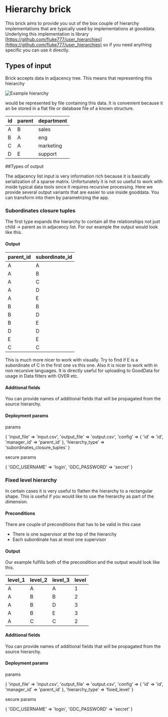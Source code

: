 # Hierarchy brick
This brick aims to provide you out of the box couple of hierarchy implementations that are typically used by implementations at gooddata. Underlying this implementation is library [https://github.com/fluke777/user_hierarchies](https://github.com/fluke777/user_hierarchies) so if you need anything specific you can use it directly.

## Types of input
Brick accepts data in adjacency tree. This means that representing this hierarchy

![Example hierarchy](https://www.dropbox.com/s/j25qw0ef2ra6q20/hierarchy_brick_hierarchy_example.png?dl=0&raw=1)

would be represented by file containing this data. It is convenient because it an be stored in a flat file or database file of a known structure.

 id | parent | department
----|--------|-----------
 A  | B      |  sales
 B  | A      |  eng
 C  | A      |  marketing
 D  | E      |  support
 
##Types of output

The adjacency list input is very information rich because it is basically serialization of a sparse matrix. Unfortunately it is not so useful to work with inside typical data tools since it requires recursive processing. Here we provide several output variants that are easier to use inside gooddata. You can transform into them by parametrizing the app.

### Subordinates closure tuples
The first type expands the hierarchy to contain all the relationships not just child -> parent as in adjacency list. For our example the output would look like this.

#### Output

 parent_id | subordinate_id
-----------|---------------
  A        |  A
  A        |  B
  A        |  C
  A        |  D
  A        |  E
  B        |  B
  B        |  D
  B        |  E
  D        |  D
  E        |  E
  C        |  C
  
This is much more nicer to work with visually. Try to find if E is a subordinate of C in the first one vs this one. Also it is nicer to work with in non recursive languages. It is directly useful for uploading to GoodData for usage in Data filters with OVER etc.

#### Additional fields
You can provide names of additional fields that will be propagated from the source hierarchy.

#### Deployment params

params

  {
    'input_file' => 'input.csv',
    'output_file' => 'output.csv',
    'config' => {
      'id' => 'id',
      'manager_id' => 'parent_id'
    },
    'hierarchy_type' => 'subordinates_closure_tuples'
  }

secure params

  {
    'GDC_USERNAME' => 'login',
    'GDC_PASSWORD' => 'secret'
  }


### Fixed level hierarchy
In certain cases it is very useful to flatten the hierarchy to a rectangular shape. This is useful if you would like to use the hierarchy as part of the dimension.

#### Preconditions
There are couple of preconditions that has to be valid in this case

* There is one supervisor at the top of the hierarchy
* Each subordinate has at most one supervisor

#### Output
Our example fulfills both of the precondition and the output would look like this.

 level_1 | level_2 | level_3 | level
---------|---------|---------|-------
  A      |  A      |  A      |  1
  A      |  B      |  B      |  2
  A      |  B      |  D      |  3
  A      |  B      |  E      |  3
  A      |  C      |  C      |  2
  
#### Additional fields
You can provide names of additional fields that will be propagated from the source hierarchy.

#### Deployment params

params

  {
    'input_file' => 'input.csv',
    'output_file' => 'output.csv',
    'config' => {
      'id' => 'id',
      'manager_id' => 'parent_id'
    },
    'hierarchy_type' => 'fixed_level'
  }

secure params

  {
    'GDC_USERNAME' => 'login',
    'GDC_PASSWORD' => 'secret'
  }
